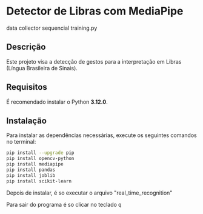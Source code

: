 # Detector de Libras com MediaPipe

data collector sequencial
training.py

## Descrição
Este projeto visa a detecção de gestos para a interpretação em Libras (Língua Brasileira de Sinais).

## Requisitos
É recomendado instalar o Python **3.12.0**.

## Instalação
Para instalar as dependências necessárias, execute os seguintes comandos no terminal:

```bash
pip install --upgrade pip
pip install opencv-python
pip install mediapipe
pip install pandas
pip install joblib
pip install scikit-learn
```

Depois de instalar, é so executar o arquivo "real_time_recognition"

Para sair do programa é so clicar no teclado q